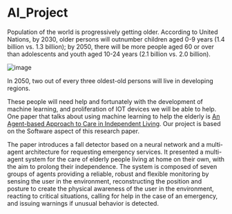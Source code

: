# AI_Project
Population of the world is progressively getting older. According to United Nations, by 2030, older persons will outnumber children aged 0-9 years (1.4 billion vs. 1.3 billion); by 2050, there will be more people aged 60 or over than adolescents and youth aged 10-24 years (2.1 billion vs. 2.0 billion).

![image](https://user-images.githubusercontent.com/66861243/159152906-d065740d-8c52-488e-8b4e-99e04e479151.png)

In 2050, two out of every three oldest-old persons will live in developing regions.

These people will need help and fortunately with the development of machine learning, and proliferation of IOT devices we will be able to help. One paper that talks about using machine learning to help the elderly is [An Agent-based Approach to Care in Independent Living](http://citeseerx.ist.psu.edu/viewdoc/download;jsessionid=D4F68AC886F5F0470207D1ACB782BF7A?doi=10.1.1.301.3380&rep=rep1&type=pdf). Our project is based on the Software aspect of this research paper. 

The paper introduces a fall detector based on a neural network and a multi-agent architecture for requesting emergency services. It presented a multi-agent system for the care of elderly people living at home on their own, with the aim to prolong their independence. The system is composed of seven groups of agents providing a reliable, robust and flexible monitoring by sensing the user in the environment, reconstructing the position and posture to create the physical awareness of the user in the environment, reacting to critical situations, calling for help in the case of an emergency, and issuing warnings if unusual behavior is detected.

